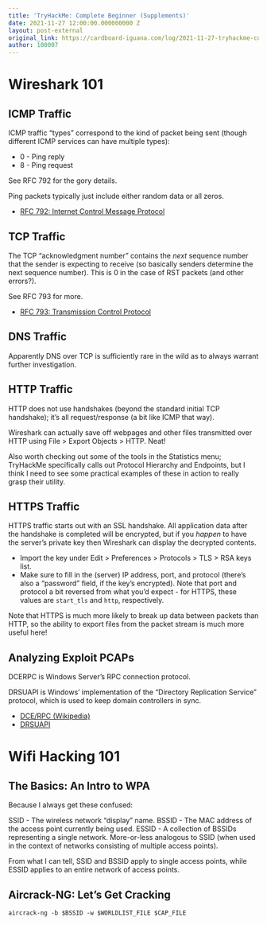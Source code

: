 ```yaml
---
title: 'TryHackMe: Complete Beginner (Supplements)'
date: 2021-11-27 12:00:00.000000000 Z
layout: post-external
original_link: https://cardboard-iguana.com/log/2021-11-27-tryhackme-complete-beginner-supplements.html
author: 100007
---
```


# Wireshark 101

## ICMP Traffic

ICMP traffic “types” correspond to the kind of packet being sent (though different ICMP services can have multiple types):

- 0 - Ping reply
- 8 - Ping request

See RFC 792 for the gory details.

Ping packets typically just include either random data or all zeros.

- [RFC 792: Internet Control Message Protocol](https://datatracker.ietf.org/doc/html/rfc792)

## TCP Traffic

The TCP “acknowledgment number” contains the _next_ sequence number that the sender is expecting to receive (so basically senders determine the next sequence number). This is 0 in the case of RST packets (and other errors?).

See RFC 793 for more.

- [RFC 793: Transmission Control Protocol](https://datatracker.ietf.org/doc/html/rfc793)

## DNS Traffic

Apparently DNS over TCP is sufficiently rare in the wild as to always warrant further investigation.

## HTTP Traffic

HTTP does not use handshakes (beyond the standard initial TCP handshake); it’s all request/response (a bit like ICMP that way).

Wireshark can actually save off webpages and other files transmitted over HTTP using File \> Export Objects \> HTTP. Neat!

Also worth checking out some of the tools in the Statistics menu; TryHackMe specifically calls out Protocol Hierarchy and Endpoints, but I think I need to see some practical examples of these in action to really grasp their utility.

## HTTPS Traffic

HTTPS traffic starts out with an SSL handshake. All application data after the handshake is completed will be encrypted, but if you _happen_ to have the server’s private key then Wireshark can display the decrypted contents.

- Import the key under Edit \> Preferences \> Protocols \> TLS \> RSA keys list.
- Make sure to fill in the (server) IP address, port, and protocol (there’s also a “password” field, if the key’s encrypted). Note that port and protocol a bit reversed from what you’d expect - for HTTPS, these values are `start_tls` and `http`, respectively.

Note that HTTPS is much more likely to break up data between packets than HTTP, so the ability to export files from the packet stream is much more useful here!

## Analyzing Exploit PCAPs

DCERPC is Windows Server’s RPC connection protocol.

DRSUAPI is Windows’ implementation of the “Directory Replication Service” protocol, which is used to keep domain controllers in sync.

- [DCE/RPC (Wikipedia)](https://en.wikipedia.org/wiki/DCE/RPC)
- [DRSUAPI](https://wiki.samba.org/index.php/DRSUAPI)

# Wifi Hacking 101

## The Basics: An Intro to WPA

Because I always get these confused:

SSID - The wireless network “display” name. BSSID - The MAC address of the access point currently being used. ESSID - A collection of BSSIDs representing a single network. More-or-less analogous to SSID (when used in the context of networks consisting of multiple access points).

From what I can tell, SSID and BSSID apply to single access points, while ESSID applies to an entire network of access points.

## Aircrack-NG: Let’s Get Cracking

```
aircrack-ng -b $BSSID -w $WORLDLIST_FILE $CAP_FILE
```

